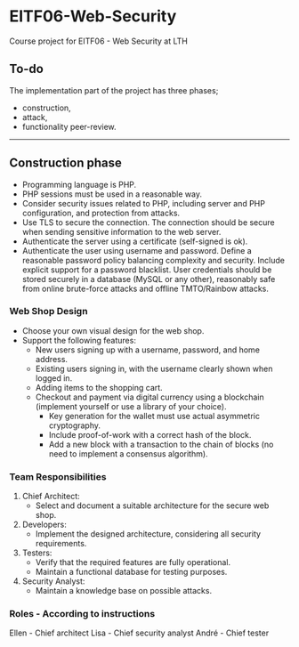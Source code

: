 # EITF06-Web-Security
Course project for EITF06 - Web Security at LTH

## To-do
The implementation part of the project has three phases;
- construction,
- attack,
- functionality peer-review.

---
## Construction phase
- Programming language is PHP.
- PHP sessions must be used in a reasonable way.
- Consider security issues related to PHP, including server and PHP configuration, and protection from attacks.
- Use TLS to secure the connection. The connection should be secure when sending sensitive information to the web server.
- Authenticate the server using a certificate (self-signed is ok).
- Authenticate the user using username and password. Define a reasonable password policy balancing complexity and security. Include explicit support for a password blacklist. User credentials should be stored securely in a database (MySQL or any other), reasonably safe from online brute-force attacks and offline TMTO/Rainbow attacks.

### Web Shop Design
- Choose your own visual design for the web shop.
- Support the following features:
  - New users signing up with a username, password, and home address.
  - Existing users signing in, with the username clearly shown when logged in.
  - Adding items to the shopping cart.
  - Checkout and payment via digital currency using a blockchain (implement yourself or use a library of your choice).
    - Key generation for the wallet must use actual asymmetric cryptography.
    - Include proof-of-work with a correct hash of the block.
    - Add a new block with a transaction to the chain of blocks (no need to implement a consensus algorithm).

### Team Responsibilities
1. Chief Architect:
   - Select and document a suitable architecture for the secure web shop.
2. Developers:
   - Implement the designed architecture, considering all security requirements.
3. Testers:
   - Verify that the required features are fully operational.
   - Maintain a functional database for testing purposes.
4. Security Analyst:
   - Maintain a knowledge base on possible attacks.


### Roles - According to instructions
Ellen - Chief architect
Lisa - Chief security analyst
André - Chief tester

